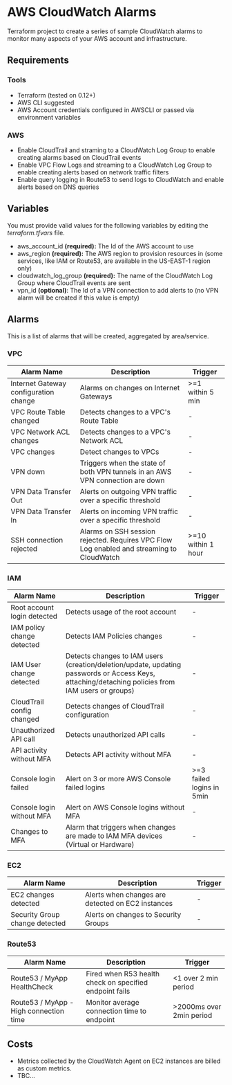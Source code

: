 # AWS CloudWatch Alarms

Terraform project to create a series of sample CloudWatch alarms to monitor many aspects of your AWS account and infrastructure.

## Requirements

### Tools
* Terraform (tested on 0.12+)
* AWS CLI suggested
* AWS Account credentials configured in AWSCLI or passed via environment variables

### AWS
* Enable CloudTrail and straming to a CloudWatch Log Group to enable creating alarms based on CloudTrail events
* Enable VPC Flow Logs and streaming to a CloudWatch Log Group to enable creating alerts based on network traffic filters
* Enable query logging in Route53 to send logs to CloudWatch and enable alerts based on DNS queries

## Variables

You must provide valid values for the following variables by editing the _terraform.tfvars_ file.

* aws_account_id **(required):** The Id of the AWS account to use
* aws_region **(required):** The AWS region to provision resources in (some services, like IAM or Route53, are available in the US-EAST-1 region only)
* cloudwatch_log_group **(required):** The name of the CloudWatch Log Group where CloudTrail events are sent
* vpn_id **(optional)**: The Id of a VPN connection to add alerts to (no VPN alarm will be created if this value is empty)

## Alarms
This is a list of alarms that will be created, aggregated by area/service.

### VPC

Alarm Name|Description|Trigger
---|---|---
Internet Gateway configuration change|Alarms on changes on Internet Gateways|>=1 within 5 min
VPC Route Table changed|Detects changes to a VPC's Route Table|-
VPC Network ACL changes|Detects changes to a VPC's Network ACL|-
VPC changes|Detect changes to VPCs|-
VPN down|Triggers when the state of both VPN tunnels in an AWS VPN connection are down|-
VPN Data Transfer Out|Alerts on outgoing VPN traffic over a specific threshold|-
VPN Data Transfer In|Alerts on incoming VPN traffic over a specific threshold|-
SSH connection rejected|Alarms on SSH session rejected. Requires VPC Flow Log enabled and streaming to CloudWatch|>=10 within 1 hour


### IAM

Alarm Name|Description|Trigger
---|---|---
Root account login detected|Detects usage of the root account|-
IAM policy change detected|Detects IAM Policies changes|-
IAM User change detected|Detects changes to IAM users (creation/deletion/update, updating passwords or Access Keys, attaching/detaching policies from IAM users or groups)|-
CloudTrail config changed|Detects changes of CloudTrail configuration|-
Unauthorized API call|Detects unauthorized API calls|-
API activity without MFA|Detects API activity without MFA|-
Console login failed|Alert on 3 or more AWS Console failed logins|>=3 failed logins in 5min
Console login without MFA|Alert on AWS Console logins without MFA|-
Changes to MFA|Alarm that triggers when changes are made to IAM MFA devices (Virtual or Hardware)|-

### EC2

Alarm Name|Description|Trigger
---|---|---
EC2 changes detected|Alerts when changes are detected on EC2 instances|-
Security Group change detected|Alerts on changes to Security Groups|-

### Route53

Alarm Name|Description|Trigger
---|---|---
Route53 / MyApp HealthCheck|Fired when R53 health check on specified endpoint fails|<1 over 2 min period
Route53 / MyApp - High connection time|Monitor average connection time to endpoint|>2000ms over 2min period

## Costs

* Metrics collected by the CloudWatch Agent on EC2 instances are billed as custom metrics.
* TBC...